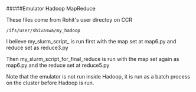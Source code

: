 #####Emulator Hadoop MapReduce

These files come from Rohit's user directoy on CCR

    /ifs/user/shivaswa/my_hadoop

I believe my\_slurm\_script_ is run first with the map set at map6.py and reduce set as reduce3.py

Then my\_slurm\_script\_for\_final\_reduce is run with the map set again as map6.py and the reduce set at reduce5.py

Note that the emulator is not run inside Hadoop, it is run as a batch process on the cluster before Hadoop is run.
